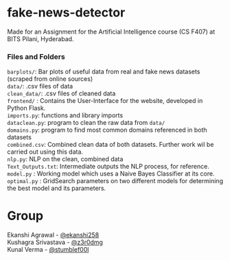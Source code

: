 # fake-news-detector
Made for an Assignment for the Artificial Intelligence course (CS F407) at BITS Pilani, Hyderabad.
### Files and Folders
`barplots/`: Bar plots of useful data from real and fake news datasets (scraped from online sources)  
`data/`: .csv files of data  
`clean_data/`: .csv files of cleaned data  
`frontend/` : Contains the User-Interface for the website, developed in Python Flask.  
`imports.py`: functions and library imports  
`dataclean.py`: program to clean the raw data from `data/`  
`domains.py`: program to find most common domains referenced in both datasets  
`combined.csv`: Combined clean data of both datasets. Further work wil be carried out using this data.  
`nlp.py`: NLP on the clean, combined data  
`Text_Outputs.txt`: Intermediate outputs the NLP process, for reference.  
`model.py` : Working model which uses a Naive Bayes Classifier at its core.  
`optimal.py` : GridSearch parameters on two different models for determining the best model and its parameters.
# Group
Ekanshi Agrawal - [@ekanshi258](https://github.com/ekanshi258)  
Kushagra Srivastava - [@z3r0dmg](https://github.com/z3r0dmg)  
Kunal Verma - [@stumblef00l](https://github.com/stumblef00l)  
